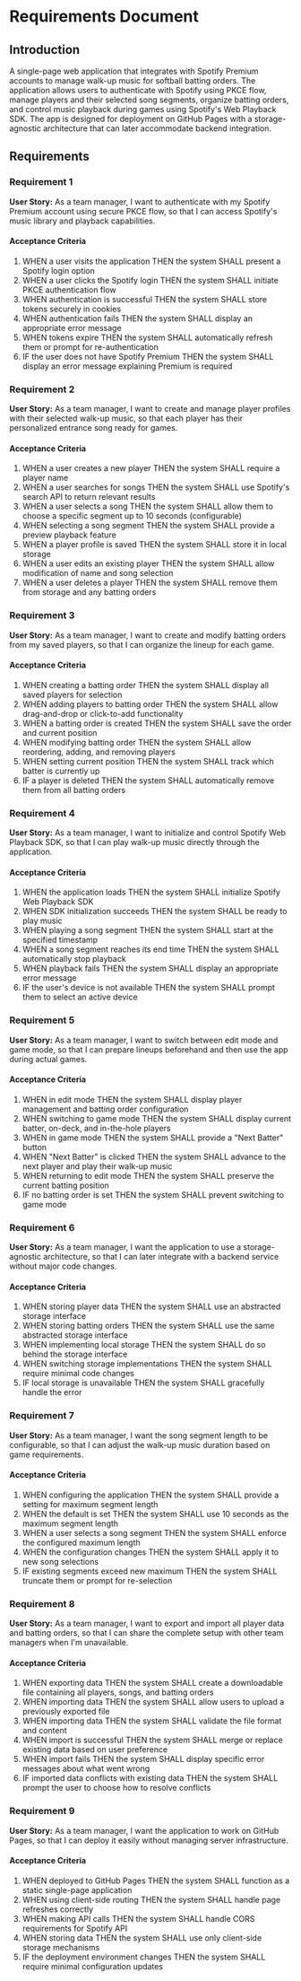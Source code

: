 # Requirements Document

## Introduction

A single-page web application that integrates with Spotify Premium accounts to manage walk-up music for softball batting orders. The application allows users to authenticate with Spotify using PKCE flow, manage players and their selected song segments, organize batting orders, and control music playback during games using Spotify's Web Playback SDK. The app is designed for deployment on GitHub Pages with a storage-agnostic architecture that can later accommodate backend integration.

## Requirements

### Requirement 1

**User Story:** As a team manager, I want to authenticate with my Spotify Premium account using secure PKCE flow, so that I can access Spotify's music library and playback capabilities.

#### Acceptance Criteria

1. WHEN a user visits the application THEN the system SHALL present a Spotify login option
2. WHEN a user clicks the Spotify login THEN the system SHALL initiate PKCE authentication flow
3. WHEN authentication is successful THEN the system SHALL store tokens securely in cookies
4. WHEN authentication fails THEN the system SHALL display an appropriate error message
5. WHEN tokens expire THEN the system SHALL automatically refresh them or prompt for re-authentication
6. IF the user does not have Spotify Premium THEN the system SHALL display an error message explaining Premium is required

### Requirement 2

**User Story:** As a team manager, I want to create and manage player profiles with their selected walk-up music, so that each player has their personalized entrance song ready for games.

#### Acceptance Criteria

1. WHEN a user creates a new player THEN the system SHALL require a player name
2. WHEN a user searches for songs THEN the system SHALL use Spotify's search API to return relevant results
3. WHEN a user selects a song THEN the system SHALL allow them to choose a specific segment up to 10 seconds (configurable)
4. WHEN selecting a song segment THEN the system SHALL provide a preview playback feature
5. WHEN a player profile is saved THEN the system SHALL store it in local storage
6. WHEN a user edits an existing player THEN the system SHALL allow modification of name and song selection
7. WHEN a user deletes a player THEN the system SHALL remove them from storage and any batting orders

### Requirement 3

**User Story:** As a team manager, I want to create and modify batting orders from my saved players, so that I can organize the lineup for each game.

#### Acceptance Criteria

1. WHEN creating a batting order THEN the system SHALL display all saved players for selection
2. WHEN adding players to batting order THEN the system SHALL allow drag-and-drop or click-to-add functionality
3. WHEN a batting order is created THEN the system SHALL save the order and current position
4. WHEN modifying batting order THEN the system SHALL allow reordering, adding, and removing players
5. WHEN setting current position THEN the system SHALL track which batter is currently up
6. IF a player is deleted THEN the system SHALL automatically remove them from all batting orders

### Requirement 4

**User Story:** As a team manager, I want to initialize and control Spotify Web Playback SDK, so that I can play walk-up music directly through the application.

#### Acceptance Criteria

1. WHEN the application loads THEN the system SHALL initialize Spotify Web Playback SDK
2. WHEN SDK initialization succeeds THEN the system SHALL be ready to play music
3. WHEN playing a song segment THEN the system SHALL start at the specified timestamp
4. WHEN a song segment reaches its end time THEN the system SHALL automatically stop playback
5. WHEN playback fails THEN the system SHALL display an appropriate error message
6. IF the user's device is not available THEN the system SHALL prompt them to select an active device

### Requirement 5

**User Story:** As a team manager, I want to switch between edit mode and game mode, so that I can prepare lineups beforehand and then use the app during actual games.

#### Acceptance Criteria

1. WHEN in edit mode THEN the system SHALL display player management and batting order configuration
2. WHEN switching to game mode THEN the system SHALL display current batter, on-deck, and in-the-hole players
3. WHEN in game mode THEN the system SHALL provide a "Next Batter" button
4. WHEN "Next Batter" is clicked THEN the system SHALL advance to the next player and play their walk-up music
5. WHEN returning to edit mode THEN the system SHALL preserve the current batting position
6. IF no batting order is set THEN the system SHALL prevent switching to game mode

### Requirement 6

**User Story:** As a team manager, I want the application to use a storage-agnostic architecture, so that I can later integrate with a backend service without major code changes.

#### Acceptance Criteria

1. WHEN storing player data THEN the system SHALL use an abstracted storage interface
2. WHEN storing batting orders THEN the system SHALL use the same abstracted storage interface
3. WHEN implementing local storage THEN the system SHALL do so behind the storage interface
4. WHEN switching storage implementations THEN the system SHALL require minimal code changes
5. IF local storage is unavailable THEN the system SHALL gracefully handle the error

### Requirement 7

**User Story:** As a team manager, I want the song segment length to be configurable, so that I can adjust the walk-up music duration based on game requirements.

#### Acceptance Criteria

1. WHEN configuring the application THEN the system SHALL provide a setting for maximum segment length
2. WHEN the default is set THEN the system SHALL use 10 seconds as the maximum segment length
3. WHEN a user selects a song segment THEN the system SHALL enforce the configured maximum length
4. WHEN the configuration changes THEN the system SHALL apply it to new song selections
5. IF existing segments exceed new maximum THEN the system SHALL truncate them or prompt for re-selection

### Requirement 8

**User Story:** As a team manager, I want to export and import all player data and batting orders, so that I can share the complete setup with other team managers when I'm unavailable.

#### Acceptance Criteria

1. WHEN exporting data THEN the system SHALL create a downloadable file containing all players, songs, and batting orders
2. WHEN importing data THEN the system SHALL allow users to upload a previously exported file
3. WHEN importing data THEN the system SHALL validate the file format and content
4. WHEN import is successful THEN the system SHALL merge or replace existing data based on user preference
5. WHEN import fails THEN the system SHALL display specific error messages about what went wrong
6. IF imported data conflicts with existing data THEN the system SHALL prompt the user to choose how to resolve conflicts

### Requirement 9

**User Story:** As a team manager, I want the application to work on GitHub Pages, so that I can deploy it easily without managing server infrastructure.

#### Acceptance Criteria

1. WHEN deployed to GitHub Pages THEN the system SHALL function as a static single-page application
2. WHEN using client-side routing THEN the system SHALL handle page refreshes correctly
3. WHEN making API calls THEN the system SHALL handle CORS requirements for Spotify API
4. WHEN storing data THEN the system SHALL use only client-side storage mechanisms
5. IF the deployment environment changes THEN the system SHALL require minimal configuration updates
